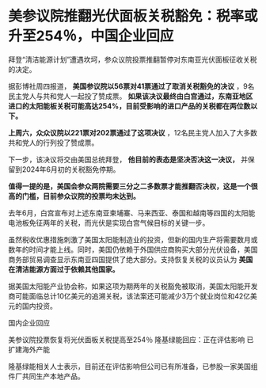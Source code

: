 # 美参议院推翻光伏面板关税豁免：税率或升至254％，中国企业回应

拜登“清洁能源计划”遭遇坎坷，参众议院投票推翻暂停对东南亚光伏面板征收关税的决定。

据彭博社周四报道， **美国参议院以56票对41票通过了取消关税豁免的决议** ，9名民主党人与共和党人一起投了赞成票。
**如果该决议最终由白宫通过，东南亚地区进口的太阳能板关税可能高达254%，目前受影响的进口产品的关税都在两位数以下。**

**上周六，众众议院以221票对202票通过了这项决议** ，12名民主党人加入了大多数共和党人的行列投了赞成票。

下一步，该决议将交由美国总统拜登， **他目前的表态是坚决否决这一决议，** 并保留到2024年6月初的关税豁免停期。

**值得一提的是，美国会参众两院需要三分之二多数票才能推翻否决权，这是一个很高的门槛，目前参众议院的投票均未达到。**

去年6月，白宫宣布对上述东南亚柬埔寨、马来西亚、泰国和越南等四国的太阳能电池板免征两年的关税，而光伏是实现白宫气候目标的关键一步。

虽然税收优惠措施刺激了美国太阳能制造业的投资，但新的国内生产将需要数月或数年的时间才能上线。同时，美国仍依赖于外国供应商购买大部分光伏设备，美国商务部贸易调查显示东南亚四国提供了绝大部分。支持恢复关税的议员认为
**美国在清洁能源方面过于依赖其他国家。**

据美国太阳能产业协会称，如果这项为期两年的关税豁免被取消，美国太阳能开发商可能面临总计10亿美元的追溯关税，该法案还可能减少3万个就业岗位和42亿美元的国内投资。

国内企业回应

美参议院投票恢复将光伏面板关税提高至254％ 隆基绿能回应：正在评估影响 已扩建海外产能

隆基绿能相关人士表示，目前还在评估影响但公司已有所准备，已参股一家美国组件厂共同生产本地产品。

